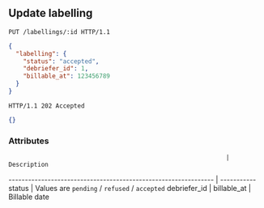 ## Update labelling

```http
PUT /labellings/:id HTTP/1.1
```

```json
{
  "labelling": {
    "status": "accepted",
    "debriefer_id": 1,
    "billable_at": 123456789
  }
}
```

```http
HTTP/1.1 202 Accepted
```

```json
{}
```

### Attributes

                                                                | Description
--------------------------------------------------------------- | -----------
status                                                          | Values are `pending` / `refused` / `accepted`
debriefer_id                                                    |
billable_at                                                     | Billable date
